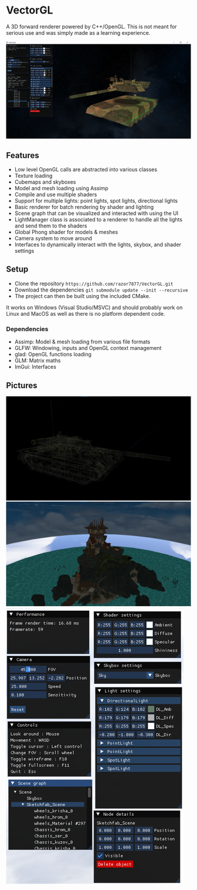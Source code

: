 # VectorGL
A 3D forward renderer powered by C++/OpenGL. This is not meant for serious use and was simply made as a learning experience.

![](img/engine_2.png "")

## Features

 - Low level OpenGL calls are abstracted into various classes
 - Texture loading
 - Cubemaps and skyboxes
 - Model and mesh loading using Assimp
 - Compile and use multiple shaders
 - Support for multiple lights: point lights, spot lights, directional lights
 - Basic renderer for batch rendering by shader and lighting
 - Scene graph that can be visualized and interacted with using the UI
 - LightManager class is associated to a renderer to handle all the lights and send them to the shaders
 - Global Phong shader for models & meshes
 - Camera system to move around
 - Interfaces to dynamically interact with the lights, skybox, and shader settings

## Setup
 - Clone the repository `https://github.com/razor7877/VectorGL.git`
 - Download the dependencies `git submodule update --init --recursive`
 - The project can then be built using the included CMake.
 
It works on Windows (Visual Studio/MSVC) and should probably work on Linux and MacOS as well as there is no platform dependent code.

### Dependencies

 - Assimp: Model & mesh loading from various file formats
 - GLFW: Windowing, inputs and OpenGL context management
 - glad: OpenGL functions loading
 - GLM: Matrix maths
 - ImGui: Interfaces

## Pictures

![](img/tank_wireframe.png "")
![](img/sea_keep.png "")
![](img/interface.png "")
